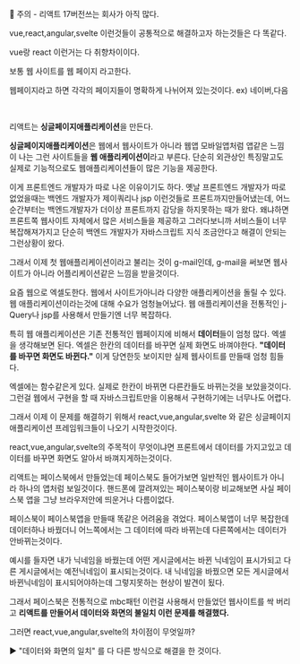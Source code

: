 🚨 주의 - 리액트 17버전쓰는 회사가 아직 많다.

vue,react,angular,svelte 이런것들이 공통적으로 해결하고자 하는것들은 다 똑같다.

vue랑 react 이런거는 다 취향차이이다.

보통 웹 사이트를 웹 페이지 라고한다.

웹페이지라고 하면 각각의 페이지들이 명확하게 나뉘어져 있는것이다. ex) 네이버,다음

<br>

리액트는 **싱글페이지애플리케이션**을 만든다.

**싱글페이지애플리케이션**은 웹에서 웹사이트가 아니라 웹앱 모바일앱처럼 앱같은 느낌이 나는 그런 사이트들을 **웹 애플리케이션이**라고 부른다. 단순히 외관상인 특징말고도 실제로 기능적으로도 웹애플리케이션들이 많은 기능을 제공한다.

이게 프론트엔드 개발자가 따로 나온 이유이기도 하다. 옛날 프론트엔드 개발자가 따로 없었을때는 백엔드 개발자가 제이쿼리나 jsp 이런것들로 프론트까지만들어냈는데, 어느순간부터는 백엔드개발자가 더이상 프론트까지 감당을 하지못하는 때가 왔다. 왜냐하면 프론트쪽 웹사이트 자체에서 많은 서비스들을 제공하고 그러다보니까 서비스들이 너무 복잡해져가지고 단순히 백엔드 개발자가 자바스크립트 지식 조금안다고 해결이 안되는 그런상황이 왔다.

그래서 이제 첫 웹애플리케이션이라고 불리는 것이 g-mail인데, g-mail을 써보면 웹사이트가 아니라 어플리케이션같은 느낌을 받을것이다.

요즘 웹으로 엑셀도한다. 웹에서 사이트가아니라 다양한 애플리케이션을 돌릴 수 있다. 웹 애플리케이션이라는것에 대해 수요가 엄청늘어났다. 웹 애플리케이션을 전통적인 j-Query나 jsp를 사용해서 만들기엔 너무 복잡하다.

특히 웹 애플리케이션은 기존 전통적인 웹페이지에 비해서 **데이터**들이 엄청 많다. 엑셀을 생각해보면 된다. 엑셀은 한칸의 데이터를 바꾸면 실제 화면도 바껴야한다. **"데이터를 바꾸면 화면도 바뀐다."** 이게 당연한듯 보이지만 실제 웹사이트를 만들때 엄청 힘들다.

엑셀에는 함수같은게 있다. 실제로 한칸이 바뀌면 다른칸들도 바뀌는것을 보았을것이다. 그런걸 웹에서 구현을 할 때 자바스크립트만을 이용해서 구현하기에는 너무나도 어렵다.

그래서 이제 이 문제를 해결하기 위해서
react,vue,angular,svelte 와 같은 싱글페이지애플리케이션 프레임워크들이 나오기 시작한것이다.

react,vue,angular,svelte의 주목적이 무엇이냐면 프론트에서 데이터를 가지고있고 데이터를 바꾸면 화면도 알아서 바껴지게하는것이다.

리액트는 페이스북에서 만들었는데 페이스북도 들어가보면 일반적인 웹사이트가 아니라 하나의 앱처럼 보일것이다. 핸드폰에 깔려져있는 페이스북이랑 비교해보면 사실 페이스북 앱을 그냥 브라우저안에 띄운거나 다름이없다.

페이스북이 페이스북앱을 만들때 똑같은 어려움을 겪었다. 페이스북앱이 너무 복잡한데
데이터하나 바꿨더니 어느쪽에서는 그 데이터에 따라 바뀌는데 다른쪽에서는 데이터가 안바뀌는것이다.

예시를 들자면 내가 닉네임을 바꿨는데 어떤 게시글에서는 바뀐 닉네임이 표시가되고 다른 게시글에서는 예전닉네임이 표시되는것이다. 내 닉네임을 바꿨으면 모든 게시글에서 바뀐닉네임이 표시되어야하는데 그렇지못하는 현상이 발견이 됬다.

그래서 페이스북은 전통적으로 mbc패턴 이런걸 사용해서 만들었던 웹사이트를 싹 버리고 **리액트를 만들어서 데이터와 화면의 불일치 이런 문제를 해결했다.**

그러면 react,vue,angular,svelte의 차이점이 무엇일까?

▶︎ "데이터와 화면의 일치" 를 다 다른 방식으로 해결을 한 것이다.
